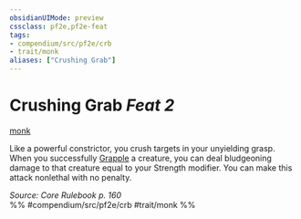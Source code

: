 ```yaml
---
obsidianUIMode: preview
cssclass: pf2e,pf2e-feat
tags:
- compendium/src/pf2e/crb
- trait/monk
aliases: ["Crushing Grab"]
---
```

# Crushing Grab  *Feat 2*  
[monk](/rules/traits/monk.md)  


Like a powerful constrictor, you crush targets in your unyielding grasp. When you successfully [Grapple](/rules/actions/grapple.md) a creature, you can deal bludgeoning damage to that creature equal to your Strength modifier. You can make this attack nonlethal with no penalty.

*Source: Core Rulebook p. 160*  
%% #compendium/src/pf2e/crb #trait/monk %%